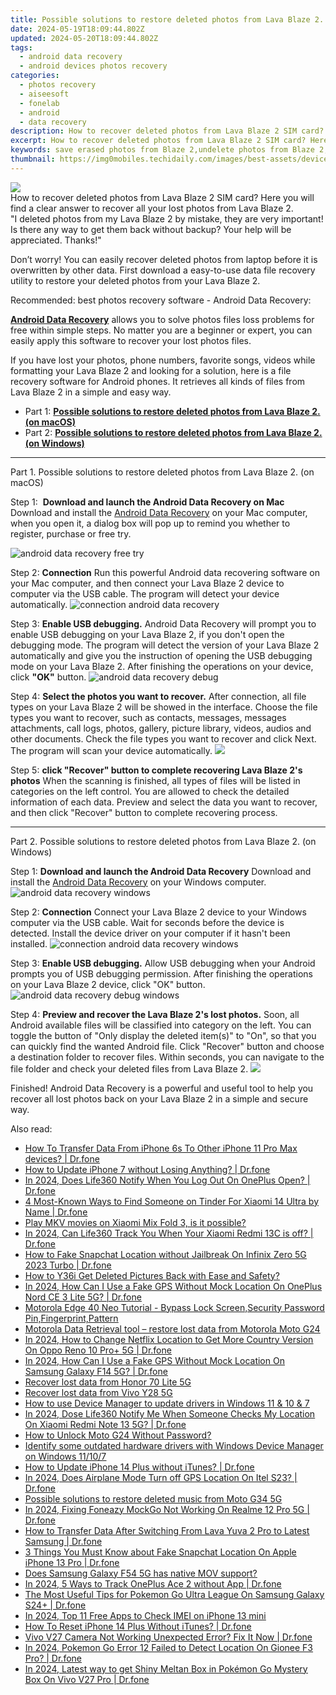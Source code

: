 ```yaml
---
title: Possible solutions to restore deleted photos from Lava Blaze 2.
date: 2024-05-19T18:09:44.802Z
updated: 2024-05-20T18:09:44.802Z
tags: 
  - android data recovery
  - android devices photos recovery
categories: 
  - photos recovery
  - aiseesoft
  - fonelab
  - android
  - data recovery
description: How to recover deleted photos from Lava Blaze 2 SIM card? Here you will find a clear answer to recover all your lost photos from Lava Blaze 2.
excerpt: How to recover deleted photos from Lava Blaze 2 SIM card? Here you will find a clear answer to recover all your lost photos from Lava Blaze 2.
keywords: save erased photos from Blaze 2,undelete photos from Blaze 2,recover lost photos from Lava Blaze 2,undelete photos from Lava Blaze 2,undelete photos from Lava,unerase photos,Blaze 2 deleted photos,Lava photos disappear,photos disappear Blaze 2,Lava photos recovery software,how to recover deleted photos in Blaze 2,Blaze 2 photos disappear
thumbnail: https://img0mobiles.techidaily.com/images/best-assets/devices/lava/lava-blaze-2/5.jpg
---
```


<img src="https://img0mobiles.techidaily.com/images/best-assets/devices/lava/lava-blaze-2/5.jpg" class="atpl-imgstyle"  />

<div class="atpl-content atpl-for-fonelab-android recover-photos">

<div class="atpl-post-description-part-1">
How to recover deleted photos from Lava Blaze 2 SIM card? Here you will find a clear answer to recover all your lost photos from Lava Blaze 2.
</div>



<div class="atpl-post-description-part-2">
<div class="tpl-content-sub-paragraph-question">
  "I deleted photos from my Lava Blaze 2  by mistake, they are very important! Is there any way to get them back without backup? Your help will be appreciated. Thanks!"
</div>
<div class="tpl-content-sub-paragraph-content">
<p>
  Don’t worry! You can easily recover deleted photos from laptop before it is overwritten by other data. First download a easy-to-use data file recovery utility to restore your deleted photos from your Lava Blaze 2.
</p>
</div>
</div>

<div class="atpl-post-description-part-3">
<div class="tpl-content-sub-paragraph-title">
  Recommended: best photos recovery software - Android Data Recovery:
</div>
<div class="tpl-content-sub-paragraph-content">
  <p>
    <a href="https://tools.techidaily.com/aiseesoft-android-data-recovery/" ><strong>Android Data Recovery</strong></a> allows you to solve photos files loss problems for free within simple steps. No matter you are a beginner or expert, you can easily apply this software to recover your lost photos files.
  </p>
</div>
<div class="tpl-content-sub-paragraph-content">
    <p>
      If you have lost your photos, phone numbers, favorite songs, videos while formatting your Lava Blaze 2 and looking for a solution, here is a file recovery software for Android phones. It retrieves all kinds of files from Lava Blaze 2 in a simple and easy way.
    </p>
</div>
</div>

<ul>
  <li>Part 1: <strong><a href="#p1"> Possible solutions to restore deleted photos from Lava Blaze 2.  (on macOS)</a></strong></li>
  <li>Part 2: <strong><a href="#p2"> Possible solutions to restore deleted photos from Lava Blaze 2.  (on Windows)</a></strong></li>
</ul>




<!-- Part 1 -->
<a id="p1" name="p1" ></a><hr>

<div>
  <span class="atpl-step-part-style">Part 1. Possible solutions to restore deleted photos from Lava Blaze 2. (on macOS)</span>
</div>  

<span class="atpl-stepstyle-a"><span>Step 1: </span></span> <strong>Download and launch the Android Data Recovery on Mac</strong>
Download and install the <a href="https://tools.techidaily.com/aiseesoft-android-data-recovery/" >Android Data Recovery</a> on your Mac computer, when you open it, a dialog box will pop up to remind you whether to register, purchase or free try.

<img src="https://tools.techidaily.com/images/apps/aiseesoft/android-data-recovery/mac-free-try.png" class="atpl-imgstyle" alt="android data recovery free try" />

<span class="atpl-stepstyle-a"><span>Step 2: </span></span> <strong>Connection</strong>
Run this powerful Android data recovering software on your Mac computer, and then connect your Lava Blaze 2 device to computer via the USB cable. The program will detect your device automatically.
<img src="https://tools.techidaily.com/images/apps/aiseesoft/android-data-recovery/mac-connection-interface.jpg" class="atpl-imgstyle" alt="connection android data recovery" />

<span class="atpl-stepstyle-a"><span>Step 3: </span></span> <strong>Enable USB debugging.</strong>
Android Data Recovery will prompt you to enable USB debugging on your Lava Blaze 2, if you don't open the debugging mode. The program will detect the version of your Lava Blaze 2 automatically and give you the instruction of opening the USB debugging mode on your Lava Blaze 2. After finishing the operations on your device, click <strong>"OK"</strong> button.
<img src="https://tools.techidaily.com/images/apps/aiseesoft/android-data-recovery/mac-android-usb-debug.jpg"  class="atpl-imgstyle" alt="android data recovery debug" />

<span class="atpl-stepstyle-a"><span>Step 4: </span></span> <strong>Select the photos you want to recover.</strong>
After connection, all file types on your Lava Blaze 2 will be showed in the interface. Choose the file types you want to recover, such as contacts, messages, messages attachments, call logs, photos, gallery, picture library, videos, audios and other documents. Check the file types you want to recover and click Next. The program will scan your device automatically.
<img src="https://tools.techidaily.com/images/apps/aiseesoft/android-data-recovery/mac-choose-type-photos.jpg" class="atpl-imgstyle"  />

<span class="atpl-stepstyle-a"><span>Step 5: </span></span> <strong>click "Recover" button to  complete recovering Lava Blaze 2's photos</strong>
When the scanning is finished, all types of files will be listed in categories on the left control. You are allowed to check the detailed information of each data. Preview and select the data you want to recover, and then click "Recover" button to complete recovering process.


<a id="p2" name="p2"></a><hr>

<!-- Part 2 -->
<div>
  <span class="atpl-step-part-style">Part 2. Possible solutions to restore deleted photos from Lava Blaze 2. (on Windows)</span>
</div>

<span class="atpl-stepstyle-a"><span>Step 1: </span></span> <strong>Download and launch the Android Data Recovery</strong>
Download and install the <a href="https://tools.techidaily.com/aiseesoft-android-data-recovery/" >Android Data Recovery</a> on your Windows computer.
<img src="https://tools.techidaily.com/images/apps/aiseesoft/android-data-recovery/win-start-interface.png"  class="atpl-imgstyle" alt="android data recovery windows" />

<span class="atpl-stepstyle-a"><span>Step 2: </span></span> <strong>Connection</strong>
Connect your Lava Blaze 2 device to your Windows computer via the USB cable. Wait for seconds before the device is detected. Install the device driver on your computer if it hasn't been installed.
<img src="https://tools.techidaily.com/images/apps/aiseesoft/android-data-recovery/win-connection-interface.png" class="atpl-imgstyle" alt="connection android data recovery windows" />

<span class="atpl-stepstyle-a"><span>Step 3: </span></span> <strong>Enable USB debugging.</strong>
Allow USB debugging when your Android prompts you of USB debugging permission. After finishing the operations on your Lava Blaze 2 device, click "OK" button.
<img src="https://tools.techidaily.com/images/apps/aiseesoft/android-data-recovery/win-android-usb-debug.png" class="atpl-imgstyle" alt="android data recovery debug windows" />

<span class="atpl-stepstyle-a"><span>Step 4: </span></span> <strong>Preview and recover the Lava Blaze 2's lost photos.</strong>
Soon, all Android available files will be classified into category on the left. You can toggle the button of "Only display the deleted item(s)" to "On", so that you can quickly find the wanted Android file. Click "Recover" button and choose a destination folder to recover files. Within seconds, you can navigate to the file folder and check your deleted files from Lava Blaze 2.
<img src="https://tools.techidaily.com/images/apps/aiseesoft/android-data-recovery/win-recover-photos.png" class="atpl-imgstyle"  />

<div class="atpl-post-description-part-4">
<div class="tpl-content-sub-paragraph-normal">
  <p>
    Finished! Android Data Recovery is a powerful and useful tool to help you recover all lost photos back on your Lava Blaze 2 in a simple and secure way.
  </p>
</div>
</div>

<ins class="adsbygoogle"
     style="display:block"
     data-ad-client="ca-pub-7571918770474297"
     data-ad-slot="8358498916"
     data-ad-format="auto"
     data-full-width-responsive="true"></ins>



</div>
<ins class="adsbygoogle"
    style="display:block"
    data-ad-format="autorelaxed"
    data-ad-client="ca-pub-7571918770474297"
    data-ad-slot="1223367746"></ins>

<span class="atpl-alsoreadstyle">Also read:</span>
<div><ul>
<li><a href="https://review-topics.techidaily.com/how-to-transfer-data-from-iphone-6s-to-other-iphone-11-pro-max-devices-drfone-by-drfone-transfer-data-from-ios-transfer-data-from-ios/"><u>How To Transfer Data From iPhone 6s To Other iPhone 11 Pro Max devices? | Dr.fone</u></a></li>
<li><a href="https://review-topics.techidaily.com/how-to-update-iphone-7-without-losing-anything-drfone-by-drfone-ios-system-repair-ios-system-repair/"><u>How to Update iPhone 7 without Losing Anything? | Dr.fone</u></a></li>
<li><a href="https://review-topics.techidaily.com/in-2024-does-life360-notify-when-you-log-out-on-oneplus-open-drfone-by-drfone-virtual-android/"><u>In 2024, Does Life360 Notify When You Log Out On OnePlus Open? | Dr.fone</u></a></li>
<li><a href="https://review-topics.techidaily.com/4-most-known-ways-to-find-someone-on-tinder-for-xiaomi-14-ultra-by-name-drfone-by-drfone-virtual-android/"><u>4 Most-Known Ways to Find Someone on Tinder For Xiaomi 14 Ultra by Name | Dr.fone</u></a></li>
<li><a href="https://review-topics.techidaily.com/play-mkv-movies-on-xiaomi-mix-fold-3-is-it-possible-by-aiseesoft-video-converter-play-mkv-on-android/"><u>Play MKV movies on Xiaomi Mix Fold 3, is it possible?</u></a></li>
<li><a href="https://review-topics.techidaily.com/in-2024-can-life360-track-you-when-your-xiaomi-redmi-13c-is-off-drfone-by-drfone-virtual-android/"><u>In 2024, Can Life360 Track You When Your Xiaomi Redmi 13C is off? | Dr.fone</u></a></li>
<li><a href="https://review-topics.techidaily.com/how-to-fake-snapchat-location-without-jailbreak-on-infinix-zero-5g-2023-turbo-drfone-by-drfone-virtual-android/"><u>How to Fake Snapchat Location without Jailbreak On Infinix Zero 5G 2023 Turbo | Dr.fone</u></a></li>
<li><a href="https://review-topics.techidaily.com/how-to-y36i-get-deleted-pictures-back-with-ease-and-safety-by-fonelab-android-recover-pictures/"><u>How to Y36i Get Deleted Pictures Back with Ease and Safety?</u></a></li>
<li><a href="https://review-topics.techidaily.com/in-2024-how-can-i-use-a-fake-gps-without-mock-location-on-oneplus-nord-ce-3-lite-5g-drfone-by-drfone-virtual-android/"><u>In 2024, How Can I Use a Fake GPS Without Mock Location On OnePlus Nord CE 3 Lite 5G? | Dr.fone</u></a></li>
<li><a href="https://review-topics.techidaily.com/motorola-edge-40-neo-tutorial-bypass-lock-screensecurity-password-pinfingerprintpattern-by-drfone-android-unlock-android-unlock/"><u>Motorola Edge 40 Neo Tutorial - Bypass Lock Screen,Security Password Pin,Fingerprint,Pattern</u></a></li>
<li><a href="https://review-topics.techidaily.com/motorola-data-retrieval-tool-restore-lost-data-from-motorola-moto-g24-by-fonelab-android-recover-data/"><u>Motorola Data Retrieval tool – restore lost data from Motorola Moto G24</u></a></li>
<li><a href="https://review-topics.techidaily.com/in-2024-how-to-change-netflix-location-to-get-more-country-version-on-oppo-reno-10-proplus-5g-drfone-by-drfone-virtual-android/"><u>In 2024, How to Change Netflix Location to Get More Country Version On Oppo Reno 10 Pro+ 5G | Dr.fone</u></a></li>
<li><a href="https://review-topics.techidaily.com/in-2024-how-can-i-use-a-fake-gps-without-mock-location-on-samsung-galaxy-f14-5g-drfone-by-drfone-virtual-android/"><u>In 2024, How Can I Use a Fake GPS Without Mock Location On Samsung Galaxy F14 5G? | Dr.fone</u></a></li>
<li><a href="https://review-topics.techidaily.com/recover-lost-data-from-honor-70-lite-5g-by-fonelab-android-recover-data/"><u>Recover lost data from Honor 70 Lite 5G</u></a></li>
<li><a href="https://review-topics.techidaily.com/recover-lost-data-from-vivo-y28-5g-by-fonelab-android-recover-data/"><u>Recover lost data from Vivo Y28 5G</u></a></li>
<li><a href="https://review-topics.techidaily.com/how-to-use-device-manager-to-update-drivers-in-windows-11-and-10-and-7-by-drivereasy-guide/"><u>How to use Device Manager to update drivers in Windows 11 & 10 & 7</u></a></li>
<li><a href="https://review-topics.techidaily.com/in-2024-dose-life360-notify-me-when-someone-checks-my-location-on-xiaomi-redmi-note-13-5g-drfone-by-drfone-virtual-android/"><u>In 2024, Dose Life360 Notify Me When Someone Checks My Location On Xiaomi Redmi Note 13 5G? | Dr.fone</u></a></li>
<li><a href="https://review-topics.techidaily.com/how-to-unlock-moto-g24-without-password-by-drfone-android-unlock-android-unlock/"><u>How to Unlock Moto G24 Without Password?</u></a></li>
<li><a href="https://review-topics.techidaily.com/identify-some-outdated-hardware-drivers-with-windows-device-manager-on-windows-11107-by-drivereasy-guide/"><u>Identify some outdated hardware drivers with Windows Device Manager on Windows 11/10/7</u></a></li>
<li><a href="https://review-topics.techidaily.com/how-to-update-iphone-14-plus-without-itunes-drfone-by-drfone-ios-system-repair-ios-system-repair/"><u>How to Update iPhone 14 Plus without iTunes? | Dr.fone</u></a></li>
<li><a href="https://review-topics.techidaily.com/in-2024-does-airplane-mode-turn-off-gps-location-on-itel-s23-drfone-by-drfone-virtual-android/"><u>In 2024, Does Airplane Mode Turn off GPS Location On Itel S23? | Dr.fone</u></a></li>
<li><a href="https://review-topics.techidaily.com/possible-solutions-to-restore-deleted-music-from-moto-g34-5g-by-fonelab-android-recover-music/"><u>Possible solutions to restore deleted music from Moto G34 5G</u></a></li>
<li><a href="https://review-topics.techidaily.com/in-2024-fixing-foneazy-mockgo-not-working-on-realme-12-pro-5g-drfone-by-drfone-virtual-android/"><u>In 2024, Fixing Foneazy MockGo Not Working On Realme 12 Pro 5G | Dr.fone</u></a></li>
<li><a href="https://android-transfer.techidaily.com/how-to-transfer-data-after-switching-from-lava-yuva-2-pro-to-latest-samsung-drfone-by-drfone-transfer-from-android-transfer-from-android/"><u>How to Transfer Data After Switching From Lava Yuva 2 Pro to Latest Samsung | Dr.fone</u></a></li>
<li><a href="https://location-social.techidaily.com/3-things-you-must-know-about-fake-snapchat-location-on-apple-iphone-13-pro-drfone-by-drfone-virtual-ios/"><u>3 Things You Must Know about Fake Snapchat Location On Apple iPhone 13 Pro | Dr.fone</u></a></li>
<li><a href="https://phone-solutions.techidaily.com/does-samsung-galaxy-f54-5g-has-native-mov-support-by-aiseesoft-video-converter-play-mov-on-android/"><u>Does Samsung Galaxy F54 5G has native MOV support?</u></a></li>
<li><a href="https://android-location-track.techidaily.com/in-2024-5-ways-to-track-oneplus-ace-2-without-app-drfone-by-drfone-virtual-android/"><u>In 2024, 5 Ways to Track OnePlus Ace 2 without App | Dr.fone</u></a></li>
<li><a href="https://change-location.techidaily.com/the-most-useful-tips-for-pokemon-go-ultra-league-on-samsung-galaxy-s24plus-drfone-by-drfone-virtual-android/"><u>The Most Useful Tips for Pokemon Go Ultra League On Samsung Galaxy S24+ | Dr.fone</u></a></li>
<li><a href="https://sim-unlock.techidaily.com/in-2024-top-11-free-apps-to-check-imei-on-iphone-13-mini-by-drfone-ios/"><u>In 2024, Top 11 Free Apps to Check IMEI on iPhone 13 mini</u></a></li>
<li><a href="https://blog-min.techidaily.com/how-to-reset-iphone-14-plus-without-itunes-drfone-by-drfone-ios-system-repair-ios-system-repair/"><u>How To Reset iPhone 14 Plus Without iTunes? | Dr.fone</u></a></li>
<li><a href="https://howto.techidaily.com/vivo-v27-camera-not-working-unexpected-error-fix-it-now-drfone-by-drfone-fix-android-problems-fix-android-problems/"><u>Vivo V27 Camera Not Working Unexpected Error? Fix It Now | Dr.fone</u></a></li>
<li><a href="https://android-pokemon-go.techidaily.com/in-2024-pokemon-go-error-12-failed-to-detect-location-on-gionee-f3-pro-drfone-by-drfone-virtual-android/"><u>In 2024, Pokemon Go Error 12 Failed to Detect Location On Gionee F3 Pro? | Dr.fone</u></a></li>
<li><a href="https://change-location.techidaily.com/in-2024-latest-way-to-get-shiny-meltan-box-in-pokemon-go-mystery-box-on-vivo-v27-pro-drfone-by-drfone-virtual-android/"><u>In 2024, Latest way to get Shiny Meltan Box in Pokémon Go Mystery Box On Vivo V27 Pro | Dr.fone</u></a></li>
</ul></div>



